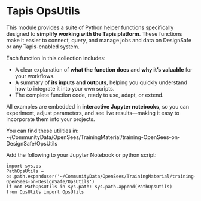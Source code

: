 # Tapis OpsUtils

This module provides a suite of Python helper functions specifically designed to **simplify working with the Tapis platform**. These functions make it easier to connect, query, and manage jobs and data on DesignSafe or any Tapis-enabled system.

Each function in this collection includes:

- A clear explanation of **what the function does** and **why it’s valuable** for your workflows.
- A summary of **its inputs and outputs**, helping you quickly understand how to integrate it into your own scripts.
- The complete function code, ready to use, adapt, or extend.

All examples are embedded in **interactive Jupyter notebooks**, so you can experiment, adjust parameters, and see live results—making it easy to incorporate them into your projects.

You can find these utilities in:
~/CommunityData/OpenSees/TrainingMaterial/training-OpenSees-on-DesignSafe/OpsUtils

Add the following to your Jupyter Notebook or python script:

```
import sys,os
PathOpsUtils = os.path.expanduser('~/CommunityData/OpenSees/TrainingMaterial/training-OpenSees-on-DesignSafe/OpsUtils')
if not PathOpsUtils in sys.path: sys.path.append(PathOpsUtils)
from OpsUtils import OpsUtils
```
